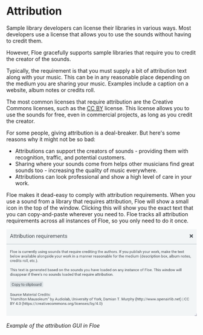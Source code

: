 <!--
SPDX-FileCopyrightText: 2024 Sam Windell
SPDX-License-Identifier: GPL-3.0-or-later
-->

# Attribution

Sample library developers can license their libraries in various ways. Most developers use a license that allows you to use the sounds without having to credit them.

However, Floe gracefully supports sample libraries that require you to credit the creator of the sounds.

Typically, the requirement is that you must supply a bit of attribution text along with your music. This can be in any reasonable place depending on the medium you are sharing your music. Examples include a caption on a website, album notes or credits roll.

The most common licenses that require attribution are the Creative Commons licenses, such as the [CC BY](https://creativecommons.org/licenses/by/4.0/) license. This license allows you to use the sounds for free, even in commercial projects, as long as you credit the creator.

For some people, giving attribution is a deal-breaker. But here's some reasons why it might not be so bad:
- Attributions can support the creators of sounds - providing them with recognition, traffic, and potential customers.
- Sharing where your sounds come from helps other musicians find great sounds too - increasing the quality of music everywhere.
- Attributions can look professional and show a high level of care in your work.

Floe makes it dead-easy to comply with attribution requirements. When you use a sound from a library that requires attribution, Floe will show a small icon in the top of the window. Clicking this will show you the exact text that you can copy-and-paste wherever you need to. Floe tracks all attribution requirements across all instances of Floe, so you only need to do it once.

![Attribution GUI](../images/attributions-gui.png)

_Example of the attribution GUI in Floe_
